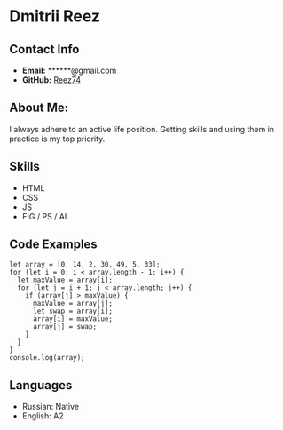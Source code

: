 # Dmitrii Reez

## Contact Info
* **Email:** ******@gmail.com
* **GitHub:** [Reez74](https://github.com/Reez74)

## About Me:
I always adhere to an active life position. Getting skills and using them in practice is my top priority.

## Skills
* HTML
* CSS
* JS
* FIG / PS / AI

## Code Examples
```
let array = [0, 14, 2, 30, 49, 5, 33];
for (let i = 0; i < array.length - 1; i++) {
  let maxValue = array[i];
  for (let j = i + 1; j < array.length; j++) {
    if (array[j] > maxValue) {
      maxValue = array[j];
      let swap = array[i];
      array[i] = maxValue;
      array[j] = swap;
    }
  }
}
console.log(array);
```
## Languages
* Russian: Native
* English: A2
